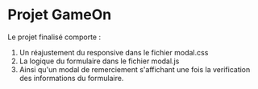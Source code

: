 # Projet GameOn
Le projet finalisé comporte : 

1. Un réajustement du responsive dans le fichier modal.css
2. La logique du formulaire dans le fichier modal.js
3. Ainsi qu'un modal de remerciement s'affichant une fois la verification des informations du formulaire.
